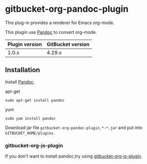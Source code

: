 # gitbucket-org-pandoc-plugin

This plug-in provides a renderer for Emacs org-mode.

This plugin use [Pandoc](https://pandoc.org/) to convert org-mode.



Plugin version | GitBucket version
:--------------|:--------------------
1.0.x          | 4.29.x



## Installation

Install [Pandoc](https://pandoc.org/).


apt-get

    sudo apt-get install pandoc

yum

    sudo yum install pandoc




Download jar file `gitbucket-org-pandoc-plugin_*-*.jar` and put into `GITBUCKET_HOME/plugins`.


### gitbucket-org-js-plugin

If you don't want to install pandoc,try using [gitbucket-org-js-plugin](https://github.com/nodamushi/gitbucket-org-js-plugin).


